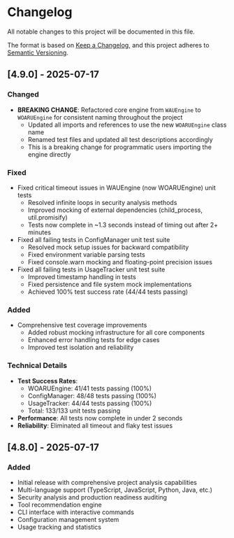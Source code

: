 # Changelog

All notable changes to this project will be documented in this file.

The format is based on [Keep a Changelog](https://keepachangelog.com/en/1.0.0/),
and this project adheres to [Semantic Versioning](https://semver.org/spec/v2.0.0.html).

## [4.9.0] - 2025-07-17

### Changed
- **BREAKING CHANGE**: Refactored core engine from `WAUEngine` to `WOARUEngine` for consistent naming throughout the project
  - Updated all imports and references to use the new `WOARUEngine` class name
  - Renamed test files and updated all test descriptions accordingly
  - This is a breaking change for programmatic users importing the engine directly

### Fixed
- Fixed critical timeout issues in WAUEngine (now WOARUEngine) unit tests
  - Resolved infinite loops in security analysis methods
  - Improved mocking of external dependencies (child_process, util.promisify)
  - Tests now complete in ~1.3 seconds instead of timing out after 2+ minutes
- Fixed all failing tests in ConfigManager unit test suite
  - Resolved mock setup issues for backward compatibility
  - Fixed environment variable parsing tests
  - Fixed console.warn mocking and floating-point precision issues
- Fixed all failing tests in UsageTracker unit test suite
  - Improved timestamp handling in tests
  - Fixed persistence and file system mock implementations
  - Achieved 100% test success rate (44/44 tests passing)

### Added
- Comprehensive test coverage improvements
  - Added robust mocking infrastructure for all core components
  - Enhanced error handling tests for edge cases
  - Improved test isolation and reliability

### Technical Details
- **Test Success Rates**: 
  - WOARUEngine: 41/41 tests passing (100%)
  - ConfigManager: 48/48 tests passing (100%)
  - UsageTracker: 44/44 tests passing (100%)
  - Total: 133/133 unit tests passing
- **Performance**: All tests now complete in under 2 seconds
- **Reliability**: Eliminated all timeout and flaky test issues

## [4.8.0] - 2025-07-17

### Added
- Initial release with comprehensive project analysis capabilities
- Multi-language support (TypeScript, JavaScript, Python, Java, etc.)
- Security analysis and production readiness auditing
- Tool recommendation engine
- CLI interface with interactive commands
- Configuration management system
- Usage tracking and statistics